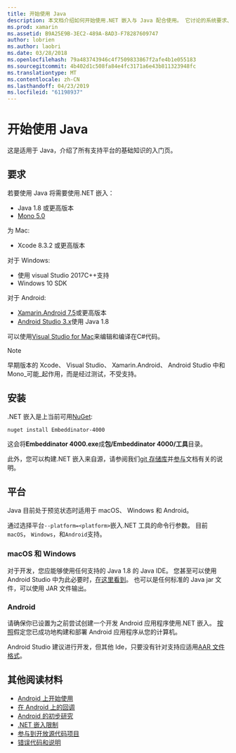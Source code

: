 ```yaml
---
title: 开始使用 Java
description: 本文档介绍如何开始使用.NET 嵌入与 Java 配合使用。 它讨论的系统要求、 安装和支持的平台。
ms.prod: xamarin
ms.assetid: B9A25E9B-3EC2-489A-8AD3-F78287609747
author: lobrien
ms.author: laobri
ms.date: 03/28/2018
ms.openlocfilehash: 79a483743946c4f7509833867f2afe4b1e055183
ms.sourcegitcommit: 4b402d1c508fa84e4fc3171a6e43b811323948fc
ms.translationtype: MT
ms.contentlocale: zh-CN
ms.lasthandoff: 04/23/2019
ms.locfileid: "61198937"
---
```

# <a name="getting-started-with-java"></a>开始使用 Java

这是适用于 Java，介绍了所有支持平台的基础知识的入门页。

## <a name="requirements"></a>要求

若要使用 Java 将需要使用.NET 嵌入：

* Java 1.8 或更高版本
* [Mono 5.0](https://www.mono-project.com/download/)

为 Mac:

* Xcode 8.3.2 或更高版本

对于 Windows:

* 使用 visual Studio 2017C++支持
* Windows 10 SDK

对于 Android:

* [Xamarin.Android 7.5](https://visualstudio.microsoft.com/xamarin/)或更高版本
* [Android Studio 3.x](https://developer.android.com/studio/index.html)使用 Java 1.8

可以使用[Visual Studio for Mac](https://visualstudio.microsoft.com/vs/mac/)来编辑和编译在C#代码。

> [!NOTE]
> 早期版本的 Xcode、 Visual Studio、 Xamarin.Android、 Android Studio 中和 Mono_可能_起作用，而是经过测试，不受支持。

## <a name="installation"></a>安装

.NET 嵌入是上当前可用[NuGet](https://www.nuget.org/packages/Embeddinator-4000/):

```shell
nuget install Embeddinator-4000
```

这会将**Embeddinator 4000.exe**成**包/Embeddinator 4000/工具**目录。

此外，您可以构建.NET 嵌入来自源，请参阅我们[git 存储库](https://github.com/mono/Embeddinator-4000/)并[参与](https://github.com/mono/Embeddinator-4000/blob/master/Contributing.md)文档有关的说明。

## <a name="platforms"></a>平台

Java 目前处于预览状态时适用于 macOS、 Windows 和 Android。

通过选择平台`--platform=<platform>`嵌入.NET 工具的命令行参数。 目前`macOS`， `Windows`，和`Android`支持。

### <a name="macos-and-windows"></a>macOS 和 Windows

对于开发，您应能够使用任何支持的 Java 1.8 的 Java IDE。 您甚至可以使用 Android Studio 中为此必要时，[在这里看到](https://stackoverflow.com/questions/16626810/can-android-studio-be-used-to-run-standard-java-projects)。 也可以是任何标准的 Java jar 文件，可以使用 JAR 文件输出。

### <a name="android"></a>Android

请确保你已设置为之前尝试创建一个开发 Android 应用程序使用.NET 嵌入。 [按照](~/tools/dotnet-embedding/get-started/java/android.md)假定您已成功地构建和部署 Android 应用程序从您的计算机。

Android Studio 建议进行开发，但其他 Ide，只要没有针对支持应适用[AAR 文件格式](https://developer.android.com/studio/projects/android-library.html)。

## <a name="further-reading"></a>其他阅读材料

* [Android 上开始使用](~/tools/dotnet-embedding/get-started/java/android.md)
* [在 Android 上的回调](~/tools/dotnet-embedding/android/callbacks.md)
* [Android 的初步研究](~/tools/dotnet-embedding/android/index.md)
* [.NET 嵌入限制](~/tools/dotnet-embedding/limitations.md)
* [参与到开放源代码项目](https://github.com/mono/Embeddinator-4000/blob/master/Contributing.md)
* [错误代码和说明](~/tools/dotnet-embedding/errors.md)
